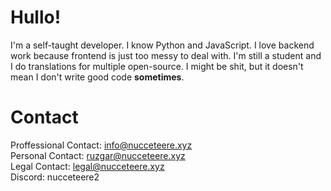 # Hullo!

I'm a self-taught developer. I know Python and JavaScript. I love backend work because frontend is just too messy to deal with. I'm still a student and I do translations for multiple open-source. I might be shit, but it doesn't mean I don't write good code **sometimes**.

# Contact

Proffessional Contact: info@nucceteere.xyz<br>
Personal Contact: ruzgar@nucceteere.xyz<br>
Legal Contact: legal@nucceteere.xyz<br>
Discord: nucceteere2
